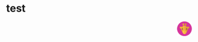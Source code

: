 # test
<img align="right" width="40" height="40" src="https://github.com/toti1911/test/blob/master/jirafa%20avatar.png">
